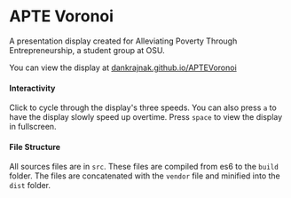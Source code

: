 # APTE Voronoi
A presentation display created for Alleviating Poverty Through Entrepreneurship, a student group at OSU.

You can view the display at [dankrajnak.github.io/APTEVoronoi](https://dankrajnak.github.io/APTEVoronoi)

#### Interactivity
Click to cycle through the display's three speeds.  You can also press `a` to have the display slowly speed up overtime.  Press `space` to view the display in fullscreen.

#### File Structure
All sources files are in `src`.  These files are compiled from es6 to the `build` folder.  The files are concatenated with the `vendor` file and minified into the `dist` folder.

